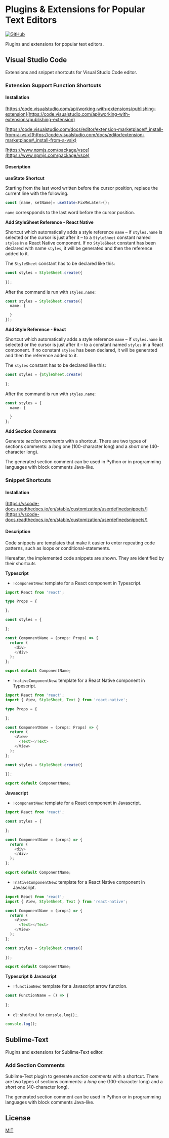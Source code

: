 # Plugins & Extensions for Popular Text Editors

<p align="left">
 <a href="https://github.com/roxennnn/Plugins-Extensions/blob/master/LICENSE"><img alt="GitHub" src="https://img.shields.io/github/license/roxennnn/Plugins-Extensions"></a>
</p>

Plugins and extensions for popular text editors.

## Visual Studio Code
Extensions and snippet shortcuts for Visual Studio Code editor.
### Extension Support Function Shortcuts

#### Installation
[https://code.visualstudio.com/api/working-with-extensions/publishing-extension](https://code.visualstudio.com/api/working-with-extensions/publishing-extension)

[https://code.visualstudio.com/docs/editor/extension-marketplace#_install-from-a-vsix](https://code.visualstudio.com/docs/editor/extension-marketplace#_install-from-a-vsix)

[https://www.npmjs.com/package/vsce](https://www.npmjs.com/package/vsce)
#### Description

**useState Shortcut**

Starting from the last word written before the cursor position, replace the current line with the following. 
```ts
const [name, setName]= useState<FixMeLater>();
```
`name` correspponds to the last word before the cursor position.

**Add StyleSheet Reference - React Native**

Shortcut which automatically adds a style reference `name` &ndash; if `styles.name` is selected or the cursor is just after it &ndash; to a `StyleSheet` constant named `styles` in a React Native component. If no `StyleSheet` constant has been declared with name `styles`, it will be generated and then the reference added to it.

The `StyleSheet` constant has to be declared like this:
```ts
const styles = StyleSheet.create({
  
});
```

After the command is run with `styles.name`:
```ts
const styles = StyleSheet.create({
  name: {

  }
});
```

**Add Style Reference - React**

Shortcut which automatically adds a style reference `name` &ndash; if `styles.name` is selected or the cursor is just after it &ndash; to a constant named `styles` in a React component. If no constant `styles` has been declared, it will be generated and then the reference added to it.

The `styles` constant has to be declared like this:
```ts
const styles = {StyleSheet.create(
  
};
```

After the command is run with `styles.name`:
```ts
const styles = {
  name: {

  }
};
```

**Add Section Comments**

Generate *section comments* with a shortcut. There are two types of sections comments: a *long* one (100-character long) and a *short* one (40-character long).

The generated section comment can be used in Python or in programming languages with block comments Java-like.

### Snippet Shortcuts

#### Installation
[https://vscode-docs.readthedocs.io/en/stable/customization/userdefinedsnippets/](https://vscode-docs.readthedocs.io/en/stable/customization/userdefinedsnippets/)
#### Description
Code snippets are templates that make it easier to enter repeating code patterns, such as loops or conditional-statements.

Hereafter, the implemented code snippets are shown. They are identified by their shortcuts

**Typescript**

* `!componentNew`: template for a React component in Typescript.
```ts
import React from 'react';

type Props = {

};

const styles = {

};

const ComponentName = (props: Props) => {
  return (
    <div>
    </div>
  );
};

export default ComponentName;
```

* `!nativeComponentNew`: template for a React Native component in Typescript.
```ts
import React from 'react';
import { View, StyleSheet, Text } from 'react-native';

type Props = {

};

const ComponentName = (props: Props) => {
  return (
    <View>
      <Text></Text>
    </View>
  );
};

const styles = StyleSheet.create({
  
});

export default ComponentName;
```

**Javascript**

* `!componentNew`: template for a React component in Javascript.
```js
import React from 'react';

const styles = {

};

const ComponentName = (props) => {
  return (
    <div>
    </div>
  );
};

export default ComponentName;
```

* `!nativeComponentNew`: template for a React Native component in Javascript.
```js
import React from 'react';
import { View, StyleSheet, Text } from 'react-native';

const ComponentName = (props) => {
  return (
    <View>
      <Text></Text>
    </View>
  );
};

const styles = StyleSheet.create({
  
});

export default ComponentName;
```

**Typescript & Javascript**

* `!functionNew`: template for a Javascript arrow function.
```js
const FunctionName = () => {
  
};
```
* `cl`: shortcut for `console.log();`.
```js
console.log();
```

## Sublime-Text
Plugins and extensions for Sublime-Text editor.

### Add Section Comments
Sublime-Text plugin to generate *section comments* with a shortcut. There are two types of sections comments: a *long* one (100-character long) and a *short* one (40-character long).

The generated section comment can be used in Python or in programming languages with block comments Java-like.

## License
[MIT](https://github.com/roxennnn/Plugins-Extensions/blob/master/LICENSE)
